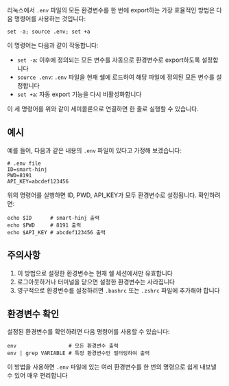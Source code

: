 리눅스에서 `.env` 파일의 모든 환경변수를 한 번에 export하는 가장 효율적인 방법은 다음 명령어를 사용하는 것입니다:

```
set -a; source .env; set +a
```

이 명령어는 다음과 같이 작동합니다:

- `set -a`: 이후에 정의되는 모든 변수를 자동으로 환경변수로 export하도록 설정합니다
- `source .env`: `.env` 파일을 현재 쉘에 로드하여 해당 파일에 정의된 모든 변수를 설정합니다
- `set +a`: 자동 export 기능을 다시 비활성화합니다

이 세 명령어를 위와 같이 세미콜론으로 연결하면 한 줄로 실행할 수 있습니다.

## 예시

예를 들어, 다음과 같은 내용의 `.env` 파일이 있다고 가정해 보겠습니다:

```
# .env file
ID=smart-hinj
PWD=8191
API_KEY=abcdef123456
```

위의 명령어를 실행하면 ID, PWD, API_KEY가 모두 환경변수로 설정됩니다. 확인하려면:

```
echo $ID      # smart-hinj 출력
echo $PWD     # 8191 출력
echo $API_KEY # abcdef123456 출력
```

## 주의사항

1. 이 방법으로 설정한 환경변수는 현재 쉘 세션에서만 유효합니다
2. 로그아웃하거나 터미널을 닫으면 설정한 환경변수는 사라집니다
3. 영구적으로 환경변수를 설정하려면 `.bashrc` 또는 `.zshrc` 파일에 추가해야 합니다
  
## 환경변수 확인

설정된 환경변수를 확인하려면 다음 명령어를 사용할 수 있습니다:

```
env                 # 모든 환경변수 출력
env | grep VARIABLE # 특정 환경변수만 필터링하여 출력
```

이 방법을 사용하면 `.env` 파일에 있는 여러 환경변수를 한 번의 명령으로 쉽게 내보낼 수 있어 매우 편리합니다
